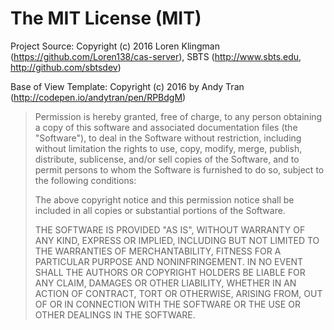 # The MIT License (MIT)

Project Source:
Copyright (c) 2016 Loren Klingman (https://github.com/Loren138/cas-server),
SBTS (http://www.sbts.edu, http://github.com/sbtsdev)

Base of View Template:
Copyright (c) 2016 by Andy Tran (http://codepen.io/andytran/pen/RPBdgM)

> Permission is hereby granted, free of charge, to any person obtaining a copy
> of this software and associated documentation files (the "Software"), to deal
> in the Software without restriction, including without limitation the rights
> to use, copy, modify, merge, publish, distribute, sublicense, and/or sell
> copies of the Software, and to permit persons to whom the Software is
> furnished to do so, subject to the following conditions:
>
> The above copyright notice and this permission notice shall be included in
> all copies or substantial portions of the Software.
>
> THE SOFTWARE IS PROVIDED "AS IS", WITHOUT WARRANTY OF ANY KIND, EXPRESS OR
> IMPLIED, INCLUDING BUT NOT LIMITED TO THE WARRANTIES OF MERCHANTABILITY,
> FITNESS FOR A PARTICULAR PURPOSE AND NONINFRINGEMENT. IN NO EVENT SHALL THE
> AUTHORS OR COPYRIGHT HOLDERS BE LIABLE FOR ANY CLAIM, DAMAGES OR OTHER
> LIABILITY, WHETHER IN AN ACTION OF CONTRACT, TORT OR OTHERWISE, ARISING FROM,
> OUT OF OR IN CONNECTION WITH THE SOFTWARE OR THE USE OR OTHER DEALINGS IN
> THE SOFTWARE.
